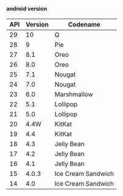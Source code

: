 #### android version

|API|Version|Codename|
|-|-|-|
|29|10|Q|
|28|9|Pie|
|27|8.1|Oreo|
|26|8.0|Oreo|
|25|7.1|Nougat|
|24|7.0|Nougat|
|23|6.0|Marshmallow|
|22|5.1|Lollipop|
|21|5.0|Lollipop|
|20|4.4W|KitKat|
|19|4.4|KitKat|
|18|4.3|Jelly Bean|
|17|4.2|Jelly Bean|
|16|4.1|Jelly Bean|
|15|4.0.3|Ice Cream Sandwich|
|14|4.0|Ice Cream Sandwich|

